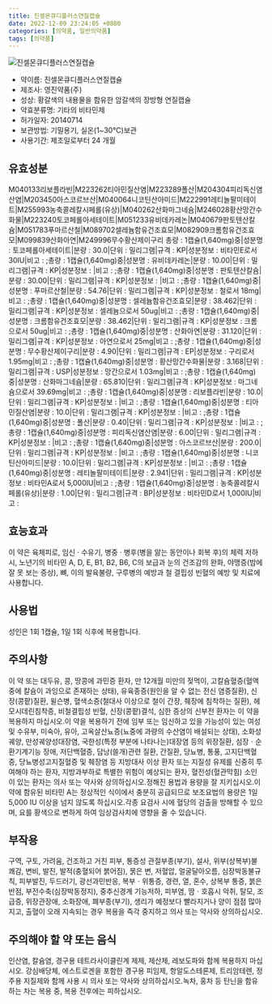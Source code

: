 ```yaml
---
title: 진셀몬큐디플러스연질캡슐
date: 2022-12-09 23:24:05 +0800
categories: [의약품, 일반의약품]
tags: [의약품]
---
```

![진셀몬큐디플러스연질캡슐](https://nedrug.mfds.go.kr/pbp/cmn/itemImageDownload/147426883768200066)

- 약이름: 진셀몬큐디플러스연질캡슐
- 제조사: 영진약품(주)
- 성상: 황갈색의 내용물을 함유한 암갈색의 장방형 연질캡슐
- 약효분류명: 기타의 비타민제
- 허가일자: 20140714
- 보관방법: 기밀용기, 실온(1~30°C)보관
- 사용기간: 제조일로부터 24 개월
## 유효성분
M040133리보플라빈|M223262티아민질산염|M223289폴산|M204304피리독신염산염|M203450아스코르브산|M040064니코틴산아미드|M222991레티놀팔미테이트|M255993농축콜레칼시페롤(유상)|M040262산화마그네슘|M246028황산망간수화물|M223240토코페롤아세테이트|M051233유비데카레논|M040679판토텐산칼슘|M051783푸마르산철|M089702셀레늄함유건조효모|M082909크롬함유건조효모|M099839산화아연|M249996무수황산제이구리
총량 : 1캡슐(1,640mg)중|성분명 : 토코페롤아세테이트|분량 : 30.0|단위 : 밀리그램|규격 : KP|성분정보 : 비타민E로서 30IU|비고 : ;총량 : 1캡슐(1,640mg)중|성분명 : 유비데카레논|분량 : 10.00|단위 : 밀리그램|규격 : KP|성분정보 : |비고 : ;총량 : 1캡슐(1,640mg)중|성분명 : 판토텐산칼슘|분량 : 30.00|단위 : 밀리그램|규격 : KP|성분정보 : |비고 : ;총량 : 1캡슐(1,640mg)중|성분명 : 푸마르산철|분량 : 54.76|단위 : 밀리그램|규격 : KP|성분정보 : 철로서 18mg|비고 : ;총량 : 1캡슐(1,640mg)중|성분명 : 셀레늄함유건조효모|분량 : 38.462|단위 : 밀리그램|규격 : KP|성분정보 : 셀레늄으로서 50ug|비고 : ;총량 : 1캡슐(1,640mg)중|성분명 : 크롬함유건조효모|분량 : 38.462|단위 : 밀리그램|규격 : KP|성분정보 : 크롬으로서 50ug|비고 : ;총량 : 1캡슐(1,640mg)중|성분명 : 산화아연|분량 : 31.120|단위 : 밀리그램|규격 : KP|성분정보 : 아연으로서 25mg|비고 : ;총량 : 1캡슐(1,640mg)중|성분명 : 무수황산제이구리|분량 : 4.90|단위 : 밀리그램|규격 : EP|성분정보 : 구리로서 1.95mg|비고 : ;총량 : 1캡슐(1,640mg)중|성분명 : 황산망간수화물|분량 : 3.168|단위 : 밀리그램|규격 : USP|성분정보 : 망간으로서 1.03mg|비고 : ;총량 : 1캡슐(1,640mg)중|성분명 : 산화마그네슘|분량 : 65.810|단위 : 밀리그램|규격 : KP|성분정보 : 마그네슘으로서 39.69mg|비고 : ;총량 : 1캡슐(1,640mg)중|성분명 : 리보플라빈|분량 : 10.0|단위 : 밀리그램|규격 : KP|성분정보 : |비고 : ;총량 : 1캡슐(1,640mg)중|성분명 : 티아민질산염|분량 : 10.0|단위 : 밀리그램|규격 : KP|성분정보 : |비고 : ;총량 : 1캡슐(1,640mg)중|성분명 : 폴산|분량 : 0.40|단위 : 밀리그램|규격 : KP|성분정보 : |비고 : ;총량 : 1캡슐(1,640mg)중|성분명 : 피리독신염산염|분량 : 6.00|단위 : 밀리그램|규격 : KP|성분정보 : |비고 : ;총량 : 1캡슐(1,640mg)중|성분명 : 아스코르브산|분량 : 200.0|단위 : 밀리그램|규격 : KP|성분정보 : |비고 : ;총량 : 1캡슐(1,640mg)중|성분명 : 니코틴산아미드|분량 : 10.0|단위 : 밀리그램|규격 : KP|성분정보 : |비고 : ;총량 : 1캡슐(1,640mg)중|성분명 : 레티놀팔미테이트|분량 : 2.941|단위 : 밀리그램|규격 : KP|성분정보 : 비타민A로서 5,000IU|비고 : ;총량 : 1캡슐(1,640mg)중|성분명 : 농축콜레칼시페롤(유상)|분량 : 1.00|단위 : 밀리그램|규격 : BP|성분정보 : 비타민D로서 1,000IU|비고 :
## 효능효과
이 약은 육체피로, 임신 · 수유기, 병중 · 병후(병을 앓는 동안이나 회복 후)의 체력 저하 시, 노년기의 비타민 A, D, E, B1, B2, B6, C의 보급과 눈의 건조감의 완화, 야맹증(밤에 잘 못 보는 증상),  뼈, 이의 발육불량, 구루병의 예방과 철 결핍성 빈혈의 예방 및 치료에 사용합니다.
## 사용법
성인은 1회 1캡슐, 1일 1회 식후에 복용합니다.
## 주의사항
이 약 또는 대두유, 콩, 땅콩에 과민증 환자, 만 12개월 미만의 젖먹이, 고칼슘혈증(혈액중에 칼슘이 과잉으로 존재하는 상태), 유육종증(원인을 알 수 없는 전신 염증질환), 신장(콩팥)질환, 윌슨병, 혈색소증(철대사 이상으로 철이 간장, 췌장에 침착하는 질환), 헤모시데린침착증, 비철결핍성 빈혈, 신장(콩팥)결석, 심한 증상의 신부전 환자는 이 약을 복용하지 마십시오.이 약을 복용하기 전에 임부 또는 임신하고 있을 가능성이 있는 여성 및 수유부, 미숙아, 유아, 고옥살산뇨증(뇨중에 과량의 수산염이 배설되는 상태), 소화성궤양, 만성궤양성대장염, 국한성(특정 부분에 나타나는)대장염 등의 위장질환, 심장ㆍ순환기계기능 장애, 저단백혈증, 담낭(쓸개)관련 질환, 간질환, 당뇨병, 통풍, 고지단백혈증, 당뇨병성고지질혈증 및 췌장염 등 지방대사 이상 환자 또는 지질성 유제를 신중히 투여해야 하는 환자, 지방과부하로 특별한 위험이 예상되는 환자, 혈전성(혈관막힘) 소인이 있는 환자는 의사 또는 약사와 상의하십시오.정해진 용법과 용량을 잘 지키십시오.이 약에 함유된 비타민 A는 정상적인 식이에서 충분히 공급되므로 보조요법의 용량은 1일 5,000 IU 이상을 넘지 않도록 하십시오.각종 요검사 시에 혈당의 검출을 방해할 수 있으며, 요를 황색으로 변하게 하여 임상검사치에 영향을 줄 수 있습니다.
## 부작용
구역, 구토, 가려움, 건조하고 거친 피부, 통증성 관절부종(부기), 설사, 위부(상복부)불쾌감, 변비, 발진, 발적(충혈되어 붉어짐), 묽은 변, 저혈압, 얼굴달아오름, 심장박동불규칙, 피부발진, 두드러기, 광선과민반응, 복부ㆍ위통증, 경련, 열, 혼수, 상복부 통증, 붉은 반점, 부전수축(심장박동정지), 중추신경계 기능저하, 피부염, 땀ㆍ호흡시 악취, 탈모, 조급증, 위장관장애, 소화장애, 폐부종(부기), 생리가 예정보다 빨라지거나 양이 점점 많아지고, 출혈이 오래 지속되는 경우 복용을 즉각 중지하고 의사 또는 약사와 상의하십시오.
## 주의해야 할 약 또는 음식
인산염, 칼슘염, 경구용 테트라사이클린계 제제, 제산제, 레보도파와 함께 복용하지 마십시오. 강심배당체, 에스트로겐을 포함한 경구용 피임제, 항알도스테론제, 트리암테렌, 정주용 지질제와 함께 사용 시 의사 또는 약사와 상의하십시오.녹차, 홍차 등 탄닌을 함유하는 차는 복용 중, 복용 전후에는 피하십시오.
